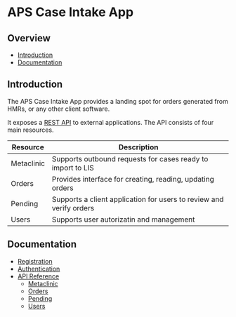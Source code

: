 # APS Case Intake App

## Overview

- [Introduction](#introduction)
- [Documentation](#documentation)

## Introduction

The APS Case Intake App provides a landing spot for orders generated from
HMRs, or any other client software.

It exposes a [REST API](./_docs/API/README.md) to external applications.
The API consists of four main resources.

| Resource      | Description                                                  |
|---------------|--------------------------------------------------------------|
| Metaclinic    | Supports outbound requests for cases ready to import to LIS  |
| Orders        | Provides interface for creating, reading, updating orders    |
| Pending       | Supports a client application for users to review and verify orders  |
| Users         | Supports user autorizatin and management                     |

## Documentation

- [Registration](./_docs/registration/README.md)
- [Authentication](./_docs/authentication/README.md)
- [API Reference](./_docs/API/README.md)
  - [Metaclinic](./_docs/API/metaclinic/README.md)
  - [Orders](./_docs/API/orders/README.md)
  - [Pending](./_docs/soon.md)
  - [Users](./_docs/soon.md)




